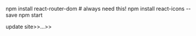 
npm install react-router-dom # always need this!
npm install react-icons --save
npm start

update site>>...>>
